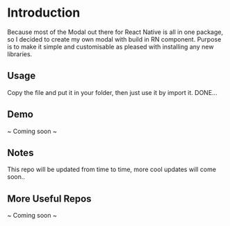 # Introduction

Because most of the Modal out there for React Native is all in one package, so I decided to create my own modal with build in RN component. Purpose is to make it simple and customisable as pleased with installing any new libraries.

## Usage

Copy the file and put it in your folder, then just use it by import it. DONE...

## Demo

~ Coming soon ~

## Notes

This repo will be updated from time to time, more cool updates will come soon..

## More Useful Repos

~ Coming soon ~
